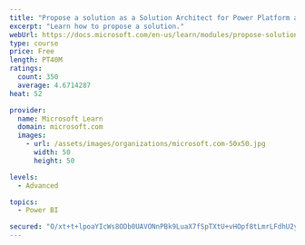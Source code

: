 ```yaml
---
title: "Propose a solution as a Solution Architect for Power Platform and Dynamics 365"
excerpt: "Learn how to propose a solution."
webUrl: https://docs.microsoft.com/en-us/learn/modules/propose-solution/
type: course
price: Free
length: PT40M
ratings:
  count: 350
  average: 4.6714287
heat: 52

provider:
  name: Microsoft Learn
  domain: microsoft.com
  images:
    - url: /assets/images/organizations/microsoft.com-50x50.jpg
      width: 50
      height: 50

levels:
  - Advanced

topics:
  - Power BI

secured: "O/xt+t+lpoaYIcWs8ODb0UAVONnPBk9LuaX7fSpTXtU+vHOpf8tLmrLFdhU2yqbvI/o1Pq30HJkFxq5R2QRIhgkyA9q10zm2zs+FMRD0GOdnO2YciixPUo1n0XeZ2SdLfoKiQ8hv+xf4gqlGdQgd6vNi2Rg1t+Kb1fnWpfwqSYj9SLvC4SctWP/0uwRnprqtkSdAwvGZ6gocZuN9fvOskO6jVPm9b3MR4LH/fVwZ8VzXP+Gfi4gXUbxdhfepmoz5C10V5s3VHMuNqWcXKLI3OC8WU5TAsLQnEsV3Krcb4qpy+JQ6nfX+7tESBgLMUDyqcY6dSINTQ6+mbG5rBZI8p5ekzzTM0H64HXSmVRkRPIhrwJSfLAsAXzpzhFoYexnCWIPxpW/i+c8RgcMdZZN9ga5MxIbNOeQy+/w7JJBCEkU=;7d/9jRIsw5WC+RF5KLBb5g=="
---
```


